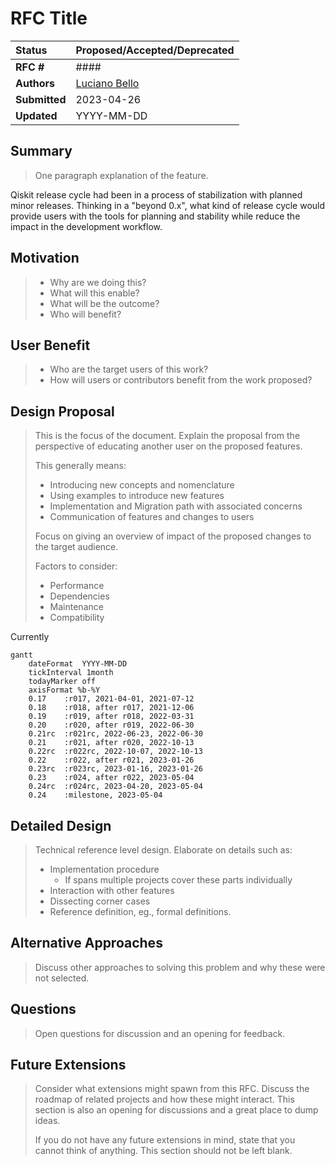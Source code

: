 # RFC Title

| **Status**        | **Proposed/Accepted/Deprecated** |
|:------------------|:---------------------------------------------|
| **RFC #**         | ####                                         |
| **Authors**       | [Luciano Bello](https://github.com/1ucian0/)   |
| **Submitted**     | 2023-04-26                                   |
| **Updated**       | YYYY-MM-DD                                   |

## Summary
> One paragraph explanation of the feature.

Qiskit release cycle had been in a process of stabilization with planned minor releases.
Thinking in a "beyond 0.x", what kind of release cycle would provide users with the tools for planning and stability while reduce the impact in the development workflow.

## Motivation

> - Why are we doing this?
> - What will this enable?
> - What will be the outcome?
> - Who will benefit?

## User Benefit

> - Who are the target users of this work?
> - How will users or contributors benefit from the work proposed?

## Design Proposal
> This is the focus of the document. Explain the proposal from the perspective of
> educating another user on the proposed features.
> 
> This generally means:
> 
> - Introducing new concepts and nomenclature
> - Using examples to introduce new features
> - Implementation and Migration path with associated concerns
> - Communication of features and changes to users
> 
> Focus on giving an overview of impact of the proposed changes to the target
> audience.
> 
> Factors to consider:
> 
> - Performance
> - Dependencies
> - Maintenance
> - Compatibility

Currently 

```mermaid
gantt
    dateFormat  YYYY-MM-DD
    tickInterval 1month
    todayMarker off
    axisFormat %b-%Y
    0.17    :r017, 2021-04-01, 2021-07-12
    0.18    :r018, after r017, 2021-12-06
    0.19    :r019, after r018, 2022-03-31
    0.20    :r020, after r019, 2022-06-30
    0.21rc  :r021rc, 2022-06-23, 2022-06-30
    0.21    :r021, after r020, 2022-10-13
    0.22rc  :r022rc, 2022-10-07, 2022-10-13
    0.22    :r022, after r021, 2023-01-26
    0.23rc  :r023rc, 2023-01-16, 2023-01-26
    0.23    :r024, after r022, 2023-05-04
    0.24rc  :r024rc, 2023-04-20, 2023-05-04
    0.24    :milestone, 2023-05-04
```

## Detailed Design

> Technical reference level design. Elaborate on details such as:
> 
> - Implementation procedure
>   - If spans multiple projects cover these parts individually
> - Interaction with other features
> - Dissecting corner cases
> - Reference definition, eg., formal definitions.

## Alternative Approaches
> Discuss other approaches to solving this problem and why these were not
> selected.

## Questions
> Open questions for discussion and an opening for feedback.

## Future Extensions
> Consider what extensions might spawn from this RFC. Discuss the roadmap of
> related projects and how these might interact. This section is also an opening
> for discussions and a great place to dump ideas.
> 
> If you do not have any future extensions in mind, state that you cannot think
> of anything. This section should not be left blank.
